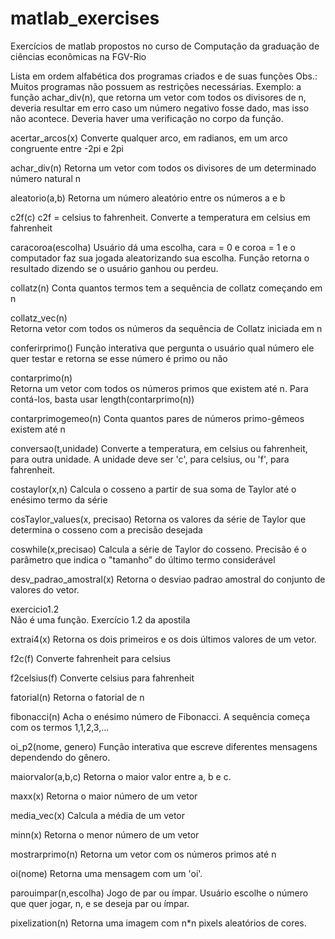 # matlab_exercises
Exercícios de matlab propostos no curso de Computação da graduação de ciências econômicas na FGV-Rio

Lista em ordem alfabética dos programas criados e de suas funções
  Obs.: Muitos programas não possuem as restrições necessárias. Exemplo: a função achar_div(n), que retorna um vetor com todos os divisores de n, deveria resultar em erro caso um número negativo fosse dado, mas isso não acontece. Deveria haver uma verificação no corpo da função.

acertar_arcos(x)
  Converte qualquer arco, em radianos, em um arco congruente entre -2pi e 2pi
  
achar_div(n)
  Retorna um vetor com todos os divisores de um determinado número natural n
  
aleatorio(a,b)
  Retorna um número aleatório entre os números a e b

c2f(c)
  c2f = celsius to fahrenheit. Converte a temperatura em celsius em fahrenheit

caracoroa(escolha)
  Usuário dá uma escolha, cara = 0 e coroa = 1 e o computador faz sua jogada aleatorizando sua escolha. Função retorna o resultado dizendo se o usuário ganhou ou perdeu.

collatz(n)
  Conta quantos termos tem a sequência de collatz começando em n
  
collatz_vec(n)  
  Retorna vetor com todos os números da sequência de Collatz iniciada em n
  
conferirprimo()
  Função interativa que pergunta o usuário qual número ele quer testar e retorna se esse número é primo ou não
  
contarprimo(n)  
  Retorna um vetor com todos os números primos que existem até n. Para contá-los, basta usar length(contarprimo(n))
  
contarprimogemeo(n)
  Conta quantos pares de números primo-gêmeos existem até n
  
conversao(t,unidade)
  Converte a temperatura, em celsius ou fahrenheit, para outra unidade. A unidade deve ser 'c', para celsius, ou 'f', para fahrenheit.
  
costaylor(x,n)
  Calcula o cosseno a partir de sua soma de Taylor até o enésimo termo da série
  
cosTaylor_values(x, precisao)
  Retorna os valores da série de Taylor que determina o cosseno com a precisão desejada
  
coswhile(x,precisao)
  Calcula a série de Taylor do cosseno.
  Precisão é o parâmetro que indica o "tamanho" do último termo considerável
  
desv_padrao_amostral(x)
  Retorna o desviao padrao amostral do conjunto de valores do vetor.
  
exercicio1.2  
  Não é uma função. Exercício 1.2 da apostila

extrai4(x)
  Retorna os dois primeiros e os dois últimos valores de um vetor.

f2c(f)
  Converte fahrenheit para celsius
  
f2celsius(f)
  Converte celsius para fahrenheit
  
fatorial(n)
  Retorna o fatorial de n

fibonacci(n)
  Acha o enésimo número de Fibonacci. A sequência começa com os termos 1,1,2,3,...
  
oi_p2(nome, genero)
  Função interativa que escreve diferentes mensagens dependendo do gênero.
  
maiorvalor(a,b,c)
  Retorna o maior valor entre a, b e c.
  
maxx(x)
  Retorna o maior número de um vetor

media_vec(x)
  Calcula a média de um vetor
  
minn(x)
  Retorna o menor número de um vetor
  
mostrarprimo(n)
  Retorna um vetor com os números primos até n
  
oi(nome)
  Retorna uma mensagem com um 'oi'.
  
parouimpar(n,escolha)
  Jogo de par ou ímpar. Usuário escolhe o número que quer jogar, n, e se deseja par ou ímpar.
  
pixelization(n)
  Retorna uma imagem com n*n pixels aleatórios de cores.
